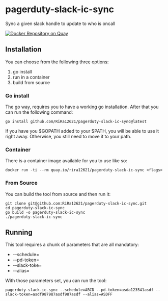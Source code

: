 # pagerduty-slack-ic-sync
Sync a given slack handle to update to who is oncall

[![Docker Repository on Quay](https://quay.io/repository/rira12621/pagerduty-slack-ic-sync/status "Docker Repository on Quay")](https://quay.io/repository/rira12621/pagerduty-slack-ic-sync)


## Installation

You can choose from the following three options:
1. go install
2. run in a container
3. build from source

### Go install

The go way, requires you to have a working go installation. After that you 
can run the following command:

```shell
go install github.com/RiRa12621/pagerduty-slack-ic-sync@latest
```

If you have you $GOPATH added to your $PATH, you will be able to use it 
right away. Otherwise, you still need to move it to your path.

### Container

There is a container image available for you to use like so:

```shell
docker run -ti --rm quay.io/rira12621/pagerduty-slack-ic-sync <flags>
```

### From Source

You can build the tool from source and then run it:

```shell
git clone git@github.com:RiRa12621/pagerduty-slack-ic-sync.git
cd pagerduty-slack-ic-sync
go build -o pagerduty-slack-ic-sync
./pagerduty-slack-ic-sync
```

## Running

This tool requires a chunk of parameters that are all mandatory:

* --schedule=<ID of the PD Schedule>
* --pd-token=<Pagerduty access token>
* --slack-toke=<slack token to update the alias>
* --alias=<alias to update>


With those parameters set, you can run the tool:

```shell
pagerduty-slack-ic-sync --schedule=ABCD --pd-token=asda123541asdf --slack-token=asdf987987asdf987asdf --alias=ASDFF
```
